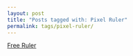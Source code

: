 ```yaml
---
layout: post
title: "Posts tagged with: Pixel Ruler"
permalink: tags/pixel-ruler/
---
```

[Free Ruler](/2012/07/free-ruler)
